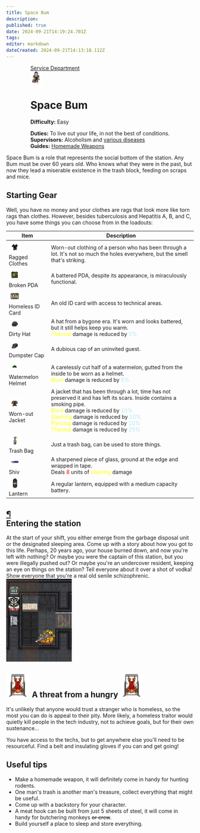 ```yaml
---
title: Space Bum
description: 
published: true
date: 2024-09-21T14:19:24.701Z
tags: 
editor: markdown
dateCreated: 2024-09-21T14:13:18.112Z
---
```


<div style="display: flex; justify-content: center;">
<div class="roles-passport serv">
  <div class="title serv "><a href="/roles">Service Department</a></div>
  <div>
    <div><div><img src="/roles/bomz2.png" id="playAudio" style="cursor: pointer;"></div></div>
  <div><div>
    <h1>Space Bum</h1>
    <p><strong>Difficulty:</strong> Easy</p>
    <strong>Duties:</strong> To live out your life, in not the best of conditions.<br>
    <b>Supervisors:</b> Alcoholism and  <a href="/guides/psychologicaldiseases">various diseases</a><br>
    <b>Guides:</b> <a href="/guides/handmadeweapons">Homemade Weapons</a>
  </div></div>
  </div>
</div>
</div>

<p><audio id="lobbyMusic" src="/roles/serv/musicbomzh.mp3"></audio></p>
<p>Space Bum is a role that represents the social bottom of the station. Any Bum must be over 60 years old. Who knows what they were in the past, but now they lead a miserable existence in the trash block, feeding on scraps and mice.</p>
<h2>
<div class="box">
<span> Starting Gear </span>
</div>
</h2><div>
Well, you have no money and your clothes are rags that look more like torn rags than clothes. However, besides tuberculosis and Hepatitis A, B, and C, you have some things you can choose from in the loadouts:
</div><center>
<center>
<table class="ser">
<thead>
<tr>
<th>Item</th>
<th>Description</th>
</tr>
</thead>
<tbody>
<tr>
<td><img src="/roles/serv/bomzh.png"><br>
Ragged Clothes</td>
<td>Worn-out clothing of a person who has been through a lot. It's not so much the holes everywhere, but the smell that's striking.</td>
</tr>
<tr>
<td><img src="/roles/serv/pda-bomzh.png"><br>Broken PDA</td>
<td>A battered PDA, despite its appearance, is miraculously functional.</td>
</tr>
<tr>
<td><img src="/roles/serv/debomzhidt.png"><br>Homeless ID Card</td>
<td>An old ID card with access to technical areas.</td>
</tr>
<tr>
<td><img src="/roles/serv/bomzhhat.png"><br>Dirty Hat</td>
<td>A hat from a bygone era. It's worn and looks battered, but it still helps keep you warm. <br><span style="color:yellow">Thermal</span> damage is reduced by <span style="color:#ace7f2">5%</span></td>
</tr>
<tr>
<td><img src="/roles/serv/bomzcap.png"><br>Dumpster Cap</td>
<td>A dubious cap of an uninvited guest.</td>
</tr>
<tr>
<td><img src="/roles/serv/melon.png"><br>Watermelon Helmet</td>
<td>A carelessly cut half of a watermelon, gutted from the inside to be worn as a helmet.<br><span style="color:yellow">Blunt</span> damage is reduced by <span style="color:#ace7f2">5%</span></td>
</tr>
<tr>
<td><img src="/roles/serv/bomzhcoat.png"><br>Worn-out Jacket</td>
<td>A jacket that has been through a lot, time has not preserved it and has left its scars. Inside contains a smoking pipe.<br><span style="color:yellow">Blunt</span> damage is reduced by <span style="color:#ace7f2">10%</span><br><span style="color:yellow">Slashing</span> damage is reduced by <span style="color:#ace7f2">10%</span><br><span style="color:yellow">Piercing</span> damage is reduced by <span style="color:#ace7f2">10%</span><br><span style="color:yellow">Thermal</span> damage is reduced by <span style="color:#ace7f2">25%</span></td>
</tr>
<tr>
<td><img src="/roles/serv/trashbag.png"><br>Trash Bag</td>
<td>Just a trash bag, can be used to store things.</td>
</tr>
<tr>
<td><img src="/roles/serv/shiv.png"><br>Shiv</td>
<td>A sharpened piece of glass, ground at the edge and wrapped in tape.<br> Deals <span style="color:red">8</span> units of <span style="color:yellow">slashing</span> damage</td>
</tr>
<tr>
<td><img src="/roles/serv/lantern.png"><br>Lantern</td>
<td>A regular lantern, equipped with a medium capacity battery.</td>
</tr>
</tbody>
</table>
</center></center>
<h2 id="тяжело-тяжело" class="toc-header"><a class="toc-anchor" href="#тяжело-тяжело">¶</a> 
  <div class="box">
    <span>Entering the station</span>
  </div>
</h2>
<div class="imageBox">
  <div>
At the start of your shift, you either emerge from the garbage disposal unit or the designated sleeping area. Come up with a story about how you got to this life. Perhaps, 20 years ago, your house burned down, and now you're left with nothing? Or maybe you were the captain of this station, but you were illegally pushed out? Or maybe you're an undercover resident, keeping an eye on things on the station? Tell everyone about it over a shot of vodka! Show everyone that you're a real old senile schizophrenic.
  </div>
  <img src="/roles/serv/baze.png">
</div>
<h2> 
  <div class="box">
    <img src="/roles/serv/spikebloody.png" style="min-width: 64px">
    <span> A threat from a hungry </span>
    <img src="/roles/serv/spikebloody.png" style="min-width: 64px">
  </div>
</h2><div>
It's unlikely that anyone would trust a stranger who is homeless, so the most you can do is appeal to their pity. More likely, a homeless traitor would quietly kill people in the tech industry, not to achieve goals, but for their own sustenance...
</div><p>You have access to the techs, but to get anywhere else you'll need to be resourceful. Find a belt and insulating gloves if you can and get going!
</p>
<h2> 
  <div class="box">
    <span>Useful tips</span>
  </div>
</h2>
<ul>
<li>Make a homemade weapon, it will definitely come in handy for hunting rodents.</li>
<li>One man's trash is another man's treasure, collect everything that might be useful.</li>
<li>Come up with a backstory for your character.</li>
<li>A meat hook can be built from just 5 sheets of steel, it will come in handy for butchering monkeys <s>or crew</s>.</li>
<li>Build yourself a place to sleep and store everything.</li>
</ul>